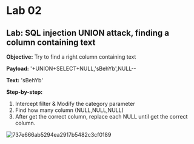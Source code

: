 # Lab 02

## Lab: SQL injection UNION attack, finding a column containing text

**Objective:** Try to find a right column containing text

**Payload:** '+UNION+SELECT+NULL,'sBehYb',NULL--  

**Text:** 'sBehYb'

**Step-by-step:**
1. Intercept filter & Modify the category parameter
2. Find how many column (NULL,NULL,NULL)
3. After get the correct column, replace each NULL until get the correct column.

![737e666ab5294ea2917b5482c3cf0189](https://user-images.githubusercontent.com/44063862/106165777-67edf900-61c6-11eb-8097-2dae05eac776.png)
